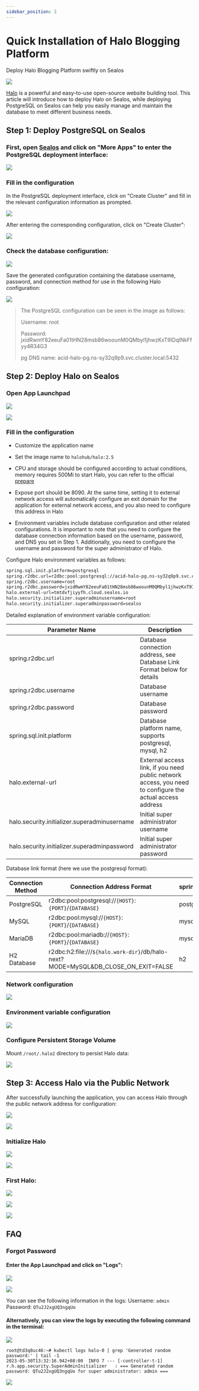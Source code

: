 ```yaml
---
sidebar_position: 2
---
```


# Quick Installation of Halo Blogging Platform

Deploy Halo Blogging Platform swiftly on Sealos

![](../images/halo_img-1.png)

[Halo](https://github.com/halo-dev/halo) is a powerful and easy-to-use open-source website building tool.
This article will introduce how to deploy Halo on Sealos, while deploying PostgreSQL on Sealos can help you easily
manage and maintain the database to meet different business needs.

## Step 1: Deploy PostgreSQL on Sealos

### First, open [Sealos](https://cloud.sealos.io) and click on "More Apps" to enter the PostgreSQL deployment interface:

![](../images/halo_img-2.png)

### Fill in the configuration

In the PostgreSQL deployment interface, click on "Create Cluster" and fill in the relevant configuration information as
prompted.

![](../images/halo_img-3.png)

After entering the corresponding configuration, click on "Create Cluster":

![](../images/halo_img-4.png)

### Check the database configuration:

![](../images/halo_img-5.png)

Save the generated configuration containing the database username, password, and connection method for use in the
following Halo configuration:

![](../images/halo_img-6.png)

> The PostgreSQL configuration can be seen in the image as follows:
>
> Username: root
>
> Password: jxidRwmY82eeuFa01tHN28msb86woounM0QMbyl1jhwzKxT9IDqlNkFfyy4R34G3
>
> pg DNS name: acid-halo-pg.ns-sy32q9p9.svc.cluster.local:5432

## Step 2: Deploy Halo on Sealos

### Open App Launchpad

![](../images/halo_img-7.png)

![](../images/halo_img-8.png)

### Fill in the configuration

- Customize the application name

- Set the image name to `halohub/halo:2.5`

- CPU and storage should be configured according to actual conditions, memory requires 500Mi to start Halo, you can
  refer to the official [prepare](https://docs.halo.run/getting-started/prepare)

- Expose port should be 8090. At the same time, setting it to external network access will automatically configure an
  exit domain for the application for external network access, and you also need to configure this address in Halo

- Environment variables include database configuration and other related configurations. It is important to note that
  you need to configure the database connection information based on the username, password, and DNS you set in Step 1.
  Additionally, you need to configure the username and password for the super administrator of Halo.

Configure Halo environment variables as follows:

```Bash
spring.sql.init.platform=postgresql
spring.r2dbc.url=r2dbc:pool:postgresql://acid-halo-pg.ns-sy32q9p9.svc.cluster.local:5432/halo
spring.r2dbc.username=root
spring.r2dbc.password=jxidRwmY82eeuFa01tHN28msb86woounM0QMbyl1jhwzKxT9IDqlNkFfyy4R34G3
halo.external-url=tmtdvfjiyyfh.cloud.sealos.io
halo.security.initializer.superadminusername=root
halo.security.initializer.superadminpassword=sealos
```

Detailed explanation of environment variable configuration:

| Parameter Name                               | Description                                                                                              |
|----------------------------------------------|----------------------------------------------------------------------------------------------------------|
| spring.r2dbc.url                             | Database connection address, see Database Link Format below for details                                  |
| spring.r2dbc.username                        | Database username                                                                                        |
| spring.r2dbc.password                        | Database password                                                                                        |
| spring.sql.init.platform                     | Database platform name, supports postgresql, mysql, h2                                                   |
| halo.external-url                            | External access link, if you need public network access, you need to configure the actual access address |
| halo.security.initializer.superadminusername | Initial super administrator username                                                                     |
| halo.security.initializer.superadminpassword | Initial super administrator password                                                                     |

Database link format (here we use the postgresql format):

| Connection Method | Connection Address Format                                                          | spring.sql.init.platform |
|-------------------|------------------------------------------------------------------------------------|--------------------------|
| PostgreSQL        | r2dbc:pool:postgresql://`{HOST}`:`{PORT}`/`{DATABASE}`                             | postgresql               |
| MySQL             | r2dbc:pool:mysql://`{HOST}`:`{PORT}`/`{DATABASE}`                                  | mysql                    |
| MariaDB           | r2dbc:pool:mariadb://`{HOST}`:`{PORT}`/`{DATABASE}`                                | mysql                    |
| H2 Database       | r2dbc:h2:file:///`${halo.work-dir}`/db/halo-next?MODE=MySQL&DB_CLOSE_ON_EXIT=FALSE | h2                       |

### Network configuration

![](../images/halo_img-9.png)

### Environment variable configuration

![](../images/halo_img-10.png)

### Configure Persistent Storage Volume

Mount `/root/.halo2` directory to persist Halo data:

![](../images/halo_img-11.png)

## Step 3: Access Halo via the Public Network

After successfully launching the application, you can access Halo through the public network address for configuration:

![](../images/halo_img-12.png)

![](../images/halo_img-13.png)

### **Initialize Halo**

![](../images/halo_img-14.png)

![](../images/halo_img-15.png)

### **First Halo:**

![](../images/halo_img-16.png)

![](../images/halo_img-17.png)

![](../images/halo_img-18.png)

## FAQ

### Forgot Password

#### Enter the App Launchpad and click on "Logs":

![](../images/halo_img-19.png)

![](../images/halo_img-20.png)

You can see the following information in the logs: Username: `admin` Password: `QTu2J2xgUQ3ngqUo`

#### Alternatively, you can view the logs by executing the following command in the terminal:

![](../images/halo_img-21.png)

```
root@td3q8uc46:~# kubectl logs halo-0 | grep 'Generated random password:' | tail -1
2023-05-30T13:32:16.942+08:00  INFO 7 --- [-controller-t-1] r.h.app.security.SuperAdminInitializer   : === Generated random password: QTu2J2xgUQ3ngqUo for super administrator: admin ===
```

![](../images/halo_img-22.png)